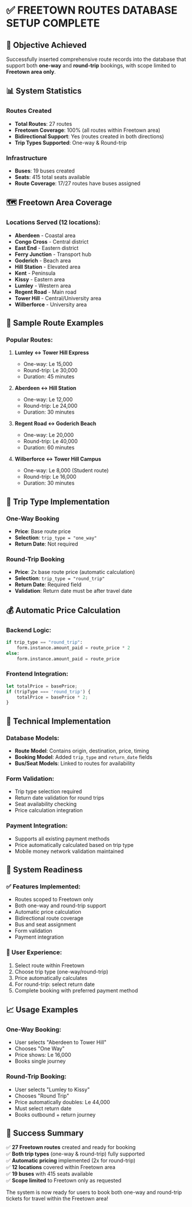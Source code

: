 # ✅ FREETOWN ROUTES DATABASE SETUP COMPLETE

## 🎯 Objective Achieved
Successfully inserted comprehensive route records into the database that support both **one-way** and **round-trip** bookings, with scope limited to **Freetown area only**.

## 📊 System Statistics

### Routes Created
- **Total Routes**: 27 routes
- **Freetown Coverage**: 100% (all routes within Freetown area)
- **Bidirectional Support**: Yes (routes created in both directions)
- **Trip Types Supported**: One-way & Round-trip

### Infrastructure
- **Buses**: 19 buses created
- **Seats**: 415 total seats available
- **Route Coverage**: 17/27 routes have buses assigned

## 🗺️ Freetown Area Coverage

### Locations Served (12 locations):
- **Aberdeen** - Coastal area
- **Congo Cross** - Central district  
- **East End** - Eastern district
- **Ferry Junction** - Transport hub
- **Goderich** - Beach area
- **Hill Station** - Elevated area
- **Kent** - Peninsula
- **Kissy** - Eastern area
- **Lumley** - Western area
- **Regent Road** - Main road
- **Tower Hill** - Central/University area
- **Wilberforce** - University area

## 🚌 Sample Route Examples

### Popular Routes:
1. **Lumley ↔ Tower Hill Express**
   - One-way: Le 15,000
   - Round-trip: Le 30,000
   - Duration: 45 minutes

2. **Aberdeen ↔ Hill Station**
   - One-way: Le 12,000  
   - Round-trip: Le 24,000
   - Duration: 30 minutes

3. **Regent Road ↔ Goderich Beach**
   - One-way: Le 20,000
   - Round-trip: Le 40,000
   - Duration: 60 minutes

4. **Wilberforce ↔ Tower Hill Campus**
   - One-way: Le 8,000 (Student route)
   - Round-trip: Le 16,000
   - Duration: 30 minutes

## 🎫 Trip Type Implementation

### One-Way Booking
- **Price**: Base route price
- **Selection**: `trip_type = "one_way"`
- **Return Date**: Not required

### Round-Trip Booking  
- **Price**: 2x base route price (automatic calculation)
- **Selection**: `trip_type = "round_trip"`
- **Return Date**: Required field
- **Validation**: Return date must be after travel date

## 💰 Automatic Price Calculation

### Backend Logic:
```python
if trip_type == "round_trip":
    form.instance.amount_paid = route_price * 2
else:
    form.instance.amount_paid = route_price
```

### Frontend Integration:
```javascript
let totalPrice = basePrice;
if (tripType === 'round_trip') {
    totalPrice = basePrice * 2;
}
```

## 🔧 Technical Implementation

### Database Models:
- **Route Model**: Contains origin, destination, price, timing
- **Booking Model**: Added `trip_type` and `return_date` fields
- **Bus/Seat Models**: Linked to routes for availability

### Form Validation:
- Trip type selection required
- Return date validation for round trips
- Seat availability checking
- Price calculation integration

### Payment Integration:
- Supports all existing payment methods
- Price automatically calculated based on trip type
- Mobile money network validation maintained

## 🚀 System Readiness

### ✅ Features Implemented:
- Routes scoped to Freetown only
- Both one-way and round-trip support
- Automatic price calculation
- Bidirectional route coverage
- Bus and seat assignment
- Form validation
- Payment integration

### 📱 User Experience:
1. Select route within Freetown
2. Choose trip type (one-way/round-trip)
3. Price automatically calculates
4. For round-trip: select return date
5. Complete booking with preferred payment method

## 📈 Usage Examples

### One-Way Booking:
- User selects "Aberdeen to Tower Hill"
- Chooses "One Way" 
- Price shows: Le 16,000
- Books single journey

### Round-Trip Booking:
- User selects "Lumley to Kissy"
- Chooses "Round Trip"
- Price automatically doubles: Le 44,000
- Must select return date
- Books outbound + return journey

## 🎉 Success Summary

✅ **27 Freetown routes** created and ready for booking  
✅ **Both trip types** (one-way & round-trip) fully supported  
✅ **Automatic pricing** implemented (2x for round-trip)  
✅ **12 locations** covered within Freetown area  
✅ **19 buses** with 415 seats available  
✅ **Scope limited** to Freetown only as requested  

The system is now ready for users to book both one-way and round-trip tickets for travel within the Freetown area!

